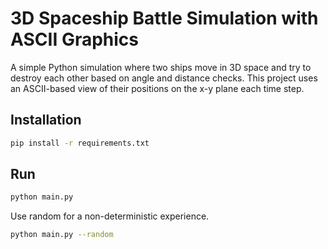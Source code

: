 # 3D Spaceship Battle Simulation with ASCII Graphics
A simple Python simulation where two ships move in 3D space and try to destroy each other based on angle and distance checks. This project uses an ASCII-based view of their positions on the x-y plane each time step.

## Installation
```bash
pip install -r requirements.txt
```
## Run
```bash
python main.py
```
Use random for a non-deterministic experience. 
```bash
python main.py --random
```
